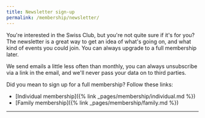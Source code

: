 ```yaml
---
title: Newsletter sign-up
permalink: /membership/newsletter/
---
```


You're interested in the Swiss Club, but you're not quite sure if it's for you?
The newsletter is a great way to get an idea of what's going on, and what kind
of events you could join. You can always upgrade to a full membership later.

We send emails a little less often than monthly, you can always unsubscribe via
a link in the email, and we'll never pass your data on to third parties.

Did you mean to sign up for a full membership? Follow these links:

- [Individual membership]({% link _pages/membership/individual.md %})
- [Family membership]({% link _pages/membership/family.md %})

---

<script
  src="https://memberservices.membee.com/feeds/Profile/ProfileScript.ashx?cid=1568&pid=3301" 
  type="text/javascript">
</script>
